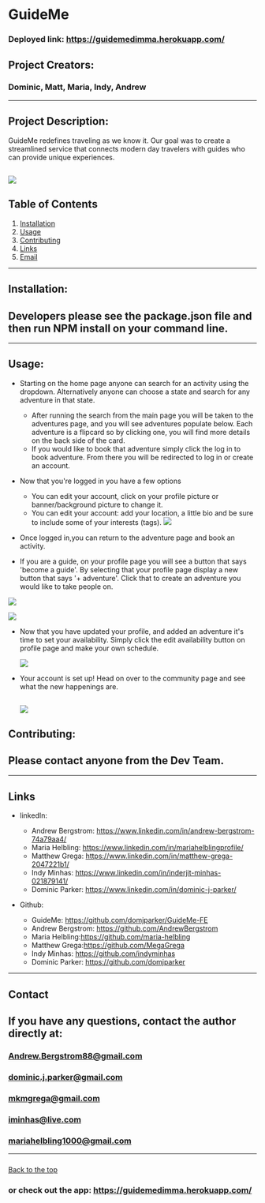   # GuideMe
### Deployed link: https://guidemedimma.herokuapp.com/
  ## Project Creators: 
  ### Dominic, Matt, Maria, Indy, Andrew
---

  ## Project Description:
  GuideMe redefines traveling as we know it. Our goal was to create a streamlined service that connects modern day travelers with guides who can provide unique experiences. 

  ![](public/guideme.jpg)
---
 
  ## Table of Contents
  1. [Installation](#Installation)
  2. [Usage](#Usage)
  3. [Contributing](#Contributing)
  4. [Links](#Links)
  5. [Email](#Contact)
  
  ---

  ## Installation:
  ## Developers please see the package.json file and then run NPM install on your command line.

  ---      

  ## Usage:

  * Starting on the home page anyone can search for an activity using the dropdown. Alternatively anyone can  choose a state and search for any adventure in that state. 
    * After running the search from the main page you will be taken to the adventures page, and you will see adventures populate below. Each adventure is a flipcard so by clicking one, you will find more details on the back side of the card. 
    * If you would like to book that adventure simply click the log in to book adventure. From there you will be redirected to log in or create an account.
  * Now that you're logged in you have a few options 
    * You can edit your account, click on your profile picture or banner/background picture to change it.
    * You  can edit your account: add your location, a little bio and be sure to include some of your interests (tags). 
    ![](public/profileupdate.jpg)

  * Once logged in,you can return to the adventure page and book an activity. 

  * If you are a guide, on your profile page you will see a button that says 'become a guide'. By selecting that your profile page display a new button that says '+ adventure'. Click that to create an adventure you would like to take people on. 

  ![](public/guideprofile.jpg)

  ![](public/adventureform.jpg)

* Now that you have updated your profile, and added an adventure it's time to set your availability. Simply click the edit availability button on profile page and make your own schedule. 

  ![](public/calendar.jpg)

* Your account is set up! Head on over to the community page and see what the new happenings are. 

  ![](public/communitypage.jpg)
  ---
 
 ## Contributing:
 ## Please contact anyone from the Dev Team.
---

 ## Links

  * linkedIn: 
    * Andrew Bergstrom: https://www.linkedin.com/in/andrew-bergstrom-74a79aa4/ 
    * Maria Helbling: https://www.linkedin.com/in/mariahelblingprofile/
    * Matthew Grega: https://www.linkedin.com/in/matthew-grega-2047221b1/
    * Indy Minhas: https://www.linkedin.com/in/inderjit-minhas-021879141/
    * Dominic Parker:  https://www.linkedin.com/in/dominic-j-parker/

        
  * Github:
    * GuideMe: https://github.com/domjparker/GuideMe-FE
    * Andrew Bergstrom: https://github.com/AndrewBergstrom 
    * Maria Helbling:https://github.com/maria-helbling
    * Matthew Grega:https://github.com/MegaGrega
    * Indy Minhas: https://github.com/indyminhas
    * Dominic Parker: https://github.com/domjparker


  ---

  ## Contact
 
  ## If you have any questions, contact the author directly at: 
  ### Andrew.Bergstrom88@gmail.com 
  ### dominic.j.parker@gmail.com
  ### mkmgrega@gmail.com
  ### iminhas@live.com
  ### mariahelbling1000@gmail.com

---
### 
  [Back to the top](#GuideMe)
### or check out the app: https://guidemedimma.herokuapp.com/
  
  




